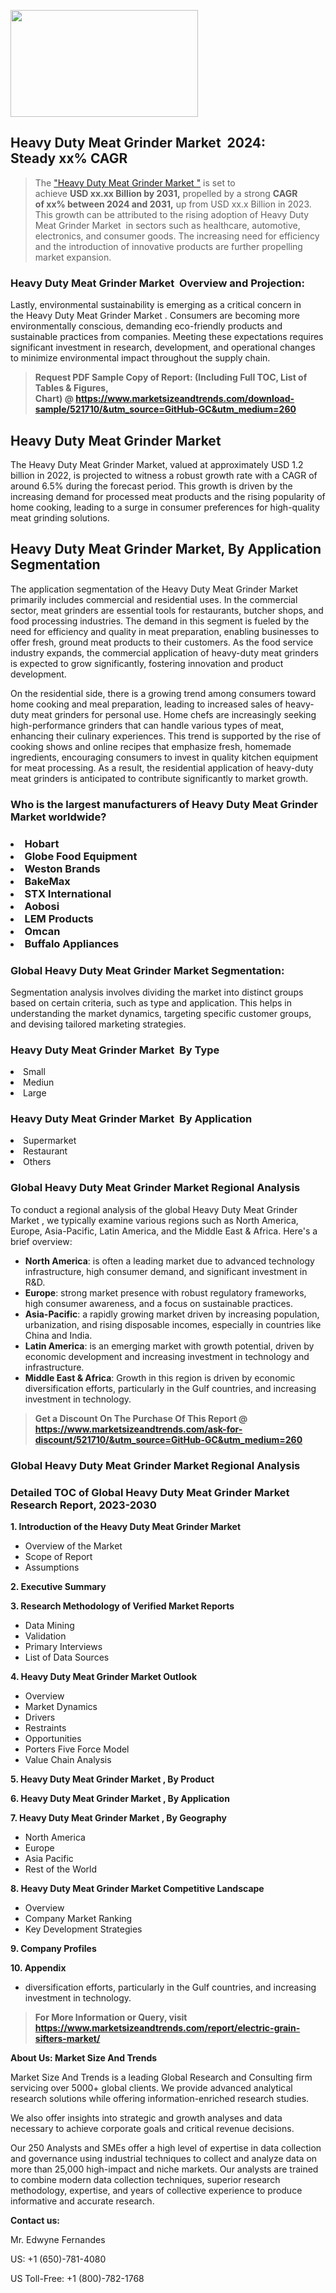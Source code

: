 <p><img class="alignnone size-medium wp-image-20088" src="https://ffe5etoiles.com/wp-content/uploads/2024/12/MST1-300x171.png" alt="" width="300" height="171" /></p><h2 id="ember46" class="ember-view reader-text-block__heading-2">Heavy Duty Meat Grinder Market &nbsp;2024: Steady&nbsp;xx% CAGR</h2><blockquote id="ember47" class="ember-view reader-text-block__blockquote">The&nbsp;<a class="app-aware-link " href="https://www.marketsizeandtrends.com/download-sample/521710/&utm_source=GitHub-GC&utm_medium=260" target="_blank" data-test-app-aware-link="">"Heavy Duty Meat Grinder Market "</a>&nbsp;is set to achieve&nbsp;<strong>USD&nbsp;xx.xx&nbsp;Billion by 2031,</strong>&nbsp;propelled by a strong&nbsp;<strong>CAGR of&nbsp;xx% between 2024 and 2031,</strong>&nbsp;up from USD xx.x Billion in 2023. This growth can be attributed to the rising adoption of&nbsp;Heavy Duty Meat Grinder Market &nbsp;in sectors such as healthcare, automotive, electronics, and consumer goods. The increasing need for efficiency and the introduction of innovative products are further propelling market expansion.</blockquote><h3 id="ember48" class="ember-view reader-text-block__heading-3">Heavy Duty Meat Grinder Market &nbsp;Overview and Projection:</h3><p id="ember49" class="ember-view reader-text-block__paragraph">Lastly, environmental sustainability is emerging as a critical concern in the&nbsp;Heavy Duty Meat Grinder Market . Consumers are becoming more environmentally conscious, demanding eco-friendly products and sustainable practices from companies. Meeting these expectations requires significant investment in research, development, and operational changes to minimize environmental impact throughout the supply chain.</p><blockquote id="ember50" class="ember-view reader-text-block__blockquote"><strong>Request PDF Sample Copy of Report: (Including Full TOC, List of Tables &amp; Figures, Chart)&nbsp;@&nbsp;<strong><a href="https://www.marketsizeandtrends.com/download-sample/521710/&utm_source=GitHub-GC&utm_medium=260" target="_blank">https://www.marketsizeandtrends.com/download-sample/521710/&utm_source=GitHub-GC&utm_medium=260</a></strong></strong></blockquote><h3 class=""> <h2>Heavy Duty Meat Grinder Market</h2><p>The Heavy Duty Meat Grinder Market, valued at approximately USD 1.2 billion in 2022, is projected to witness a robust growth rate with a CAGR of around 6.5% during the forecast period. This growth is driven by the increasing demand for processed meat products and the rising popularity of home cooking, leading to a surge in consumer preferences for high-quality meat grinding solutions.</p><h2>Heavy Duty Meat Grinder Market, By Application Segmentation</h2><p>The application segmentation of the Heavy Duty Meat Grinder Market primarily includes commercial and residential uses. In the commercial sector, meat grinders are essential tools for restaurants, butcher shops, and food processing industries. The demand in this segment is fueled by the need for efficiency and quality in meat preparation, enabling businesses to offer fresh, ground meat products to their customers. As the food service industry expands, the commercial application of heavy-duty meat grinders is expected to grow significantly, fostering innovation and product development.</p><p>On the residential side, there is a growing trend among consumers toward home cooking and meal preparation, leading to increased sales of heavy-duty meat grinders for personal use. Home chefs are increasingly seeking high-performance grinders that can handle various types of meat, enhancing their culinary experiences. This trend is supported by the rise of cooking shows and online recipes that emphasize fresh, homemade ingredients, encouraging consumers to invest in quality kitchen equipment for meat processing. As a result, the residential application of heavy-duty meat grinders is anticipated to contribute significantly to market growth.</p></h3><h3 id="" class="">Who is the largest manufacturers of&nbsp;Heavy Duty Meat Grinder Market worldwide?</h3><h3 class=""></Li><Li>Hobart</Li><Li> Globe Food Equipment</Li><Li> Weston Brands</Li><Li> BakeMax</Li><Li> STX International</Li><Li> Aobosi</Li><Li> LEM Products</Li><Li> Omcan</Li><Li> Buffalo Appliances</h3><h3 id="ember53" class="ember-view reader-text-block__heading-3">Global&nbsp;Heavy Duty Meat Grinder Market Segmentation:</h3><p id="ember54" class="ember-view reader-text-block__paragraph">Segmentation analysis involves dividing the market into distinct groups based on certain criteria, such as type and application. This helps in understanding the market dynamics, targeting specific customer groups, and devising tailored marketing strategies.</p><h3 id="" class="">Heavy Duty Meat Grinder Market &nbsp;By Type</h3><p></Li><Li>Small</Li><Li> Mediun</Li><Li> Large</p><h3 id="" class="">Heavy Duty Meat Grinder Market &nbsp;By Application</h3><p class=""></Li><Li>Supermarket</Li><Li> Restaurant</Li><Li> Others</p><h3 id="ember62" class="ember-view reader-text-block__heading-3">Global Heavy Duty Meat Grinder Market Regional Analysis</h3><p id="ember63" class="ember-view reader-text-block__paragraph">To conduct a regional analysis of the global Heavy Duty Meat Grinder Market , we typically examine various regions such as North America, Europe, Asia-Pacific, Latin America, and the Middle East &amp; Africa. Here's a brief overview:</p><ul><li><strong>North America</strong>: is often a leading market due to advanced technology infrastructure, high consumer demand, and significant investment in R&amp;D.</li><li><strong>Europe</strong>: strong market presence with robust regulatory frameworks, high consumer awareness, and a focus on sustainable practices.</li><li><strong>Asia-Pacific</strong>: a rapidly growing market driven by increasing population, urbanization, and rising disposable incomes, especially in countries like China and India.</li><li><strong>Latin America</strong>: is an emerging market with growth potential, driven by economic development and increasing investment in technology and infrastructure.</li><li><strong>Middle East &amp; Africa</strong>: Growth in this region is driven by economic diversification efforts, particularly in the Gulf countries, and increasing investment in technology.</li></ul><blockquote id="ember61" class="ember-view reader-text-block__blockquote"><strong>Get a Discount On The Purchase Of This Report @ <strong><a href="https://html-cleaner.com/" target="">https://www.marketsizeandtrends.com/ask-for-discount/521710/&utm_source=GitHub-GC&utm_medium=260</a></strong></strong></blockquote><h3 id="ember62" class="ember-view reader-text-block__heading-3">Global Heavy Duty Meat Grinder Market Regional Analysis</h3><h3 id="" class="">Detailed TOC of Global Heavy Duty Meat Grinder Market Research Report, 2023-2030</h3><p id="" class=""><strong>1. Introduction of the Heavy Duty Meat Grinder Market </strong></p><ul><li>Overview of the Market</li><li>Scope of Report</li><li>Assumptions</li></ul><p id="" class=""><strong>2. Executive Summary</strong></p><p id="" class=""><strong>3. Research Methodology of Verified Market Reports</strong></p><ul><li>Data Mining</li><li>Validation</li><li>Primary Interviews</li><li>List of Data Sources</li></ul><p id="" class=""><strong>4. Heavy Duty Meat Grinder Market Outlook</strong></p><ul><li>Overview</li><li>Market Dynamics</li><li>Drivers</li><li>Restraints</li><li>Opportunities</li><li>Porters Five Force Model</li><li>Value Chain Analysis</li></ul><p id="" class=""><strong>5. Heavy Duty Meat Grinder Market , By Product</strong></p><p id="" class=""><strong>6. Heavy Duty Meat Grinder Market , By Application</strong></p><p id="" class=""><strong>7. Heavy Duty Meat Grinder Market , By Geography</strong></p><ul><li>North America</li><li>Europe</li><li>Asia Pacific</li><li>Rest of the World</li></ul><p id="" class=""><strong>8. Heavy Duty Meat Grinder Market Competitive Landscape</strong></p><ul><li>Overview</li><li>Company Market Ranking</li><li>Key Development Strategies</li></ul><p id="" class=""><strong>9. Company Profiles</strong></p><p id="" class=""><strong>10. Appendix</strong></p><ul><li>diversification efforts, particularly in the Gulf countries, and increasing investment in technology.</li></ul><blockquote id="ember65" class="ember-view reader-text-block__blockquote"><strong>For More Information or Query, visit <strong><strong><a href="https://html-cleaner.com/" target="">https://www.marketsizeandtrends.com/report/electric-grain-sifters-market/</a></strong></strong></strong></blockquote><p id="" class=""><strong>About Us: Market Size And Trends</strong></p><p id="" class="">Market Size And Trends is a leading Global Research and Consulting firm servicing over 5000+ global clients. We provide advanced analytical research solutions while offering information-enriched research studies.</p><p id="" class="">We also offer insights into strategic and growth analyses and data necessary to achieve corporate goals and critical revenue decisions.</p><p id="" class="">Our 250 Analysts and SMEs offer a high level of expertise in data collection and governance using industrial techniques to collect and analyze data on more than 25,000 high-impact and niche markets. Our analysts are trained to combine modern data collection techniques, superior research methodology, expertise, and years of collective experience to produce informative and accurate research.</p><p id="" class=""><strong>Contact us:</strong></p><p id="" class="">Mr. Edwyne Fernandes</p><p id="" class="">US: +1 (650)-781-4080</p><p id="" class="">US Toll-Free: +1 (800)-782-1768</p>

